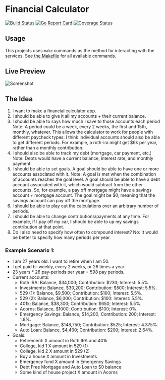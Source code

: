 # Financial Calculator

[![Build Status](https://cloud.drone.io/api/badges/JustinDFuller/financial/status.svg)](https://cloud.drone.io/JustinDFuller/financial)
[![Go Report Card](https://goreportcard.com/badge/github.com/JustinDFuller/financial)](https://goreportcard.com/report/github.com/JustinDFuller/financial)
[![Coverage Status](https://coveralls.io/repos/github/JustinDFuller/financial/badge.svg?branch=master)](https://coveralls.io/github/JustinDFuller/financial?branch=master)

## Usage

This projects uses `make` commands as the method for interacting with the services. See [the Makefile](./Makefile) for all available commands.

## Live Preview
![Screenshot](https://image.thum.io/get/maxAge/12/width/700/crop/400/https://friendly-heyrovsky-9af227.netlify.com/)

## The Idea
1. I want to make a financial calculator app.
2. I should be able to give it all my accounts + their current balance.
3. I should be able to says how much I save to those accounts each period
    Note: A period could be a week, every 2 weeks, the first and 15th, monthly, whatever.
      This allows the calculator to work for people with different paycheck types.
      I think individual accounts should also be able to get different periods.
      For example, a roth-ira might get $6k per year, rather than a monthly contribution.
4. I should also be able to track my debt (mortgage, car payment, etc.)
    Note: Debts would have a current balance, interest rate, and monthly payment.
5. I should be able to set goals. A goal should be able to have one or more accounts associated with it.
    Note: A goal is met when the combination of accounts reaches the goal level.
          A goal should be able to have a debt account associated with it, which would subtract from the
          other accounts. So, for example, a pay off mortgage might have a savings account + mortgage account.
          The goal might be $0, meaning that the savings account can pay off the mortgage.
6. I should be able to play out the calculations over an arbitrary number of periods.
7. I should be able to change contributions/payments at any time.
    For example, if I pay off my car, I should be able to up my savings contribution at that point.
8. Do I also need to specify how often to compound interest?
    No: It would be better to specify how many periods per year.

### Example Scenario 1:

* I am 27 years old. I want to retire when I am 50.
* I get paid bi-weekly, every 2 weeks, or 26 times a year.
* 23 years * 26 pay-periods per year = 598 pay periods.
* Current accounts:
  * Roth IRA:
      Balance, $34,000; Contribution: $230; Interest: 5.5%.
  * Investments:
      Balance, $30,200; Contribution: $500; Interest: 5.5%.
  * 529 (1):
      Balance, $9,500; Contribution: $100; Interest: 5.5%.
  * 529 (2):
      Balance, $6,000; Contribution: $100: Interest: 5.5%.
  * 401k:
      Balance, $38,300; Contribution: $650; Interest: 5.5%.
  * Acorns:
      Balance, $1000; Contribution: $100; Interest: 0%.
  * Emergency Savings:
      Balance, $14,200; Contribution: 200; Interest: 1.8%.
  * Mortgage:
      Balance, $148,750; Contribution: $525; Interest: 4.375%.
  * Auto Loan:
      Balance, $4,400; Contribution: $200; Interest: 2.64%.
* Goals:
  * Retirement:
      X amount in Roth IRA and 401k
  * College, kid 1
      X amount in 529 (1)
  * College, kid 2
      X amount in 529 (2)
  * Buy a house
      X amount in Investments
  * Emergency fund
      X amount in Emergency Savings
  * Debt Free
      Mortgage and Auto Loan to $0 balance
  * Some kind of house project
      X amount in Acorns
